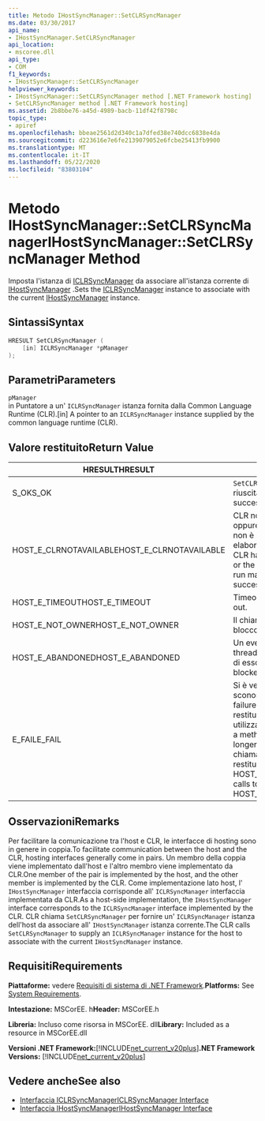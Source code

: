 ```yaml
---
title: Metodo IHostSyncManager::SetCLRSyncManager
ms.date: 03/30/2017
api_name:
- IHostSyncManager.SetCLRSyncManager
api_location:
- mscoree.dll
api_type:
- COM
f1_keywords:
- IHostSyncManager::SetCLRSyncManager
helpviewer_keywords:
- IHostSyncManager::SetCLRSyncManager method [.NET Framework hosting]
- SetCLRSyncManager method [.NET Framework hosting]
ms.assetid: 2b8bbe76-a45d-4989-bacb-11df42f8798c
topic_type:
- apiref
ms.openlocfilehash: bbeae2561d2d340c1a7dfed38e740dcc6838e4da
ms.sourcegitcommit: d223616e7e6fe2139079052e6fcbe25413fb9900
ms.translationtype: MT
ms.contentlocale: it-IT
ms.lasthandoff: 05/22/2020
ms.locfileid: "83803104"
---
```

# <a name="ihostsyncmanagersetclrsyncmanager-method"></a><span data-ttu-id="98972-102">Metodo IHostSyncManager::SetCLRSyncManager</span><span class="sxs-lookup"><span data-stu-id="98972-102">IHostSyncManager::SetCLRSyncManager Method</span></span>
<span data-ttu-id="98972-103">Imposta l'istanza di [ICLRSyncManager](../../../../docs/framework/unmanaged-api/hosting/iclrsyncmanager-interface.md) da associare all'istanza corrente di [IHostSyncManager](ihostsyncmanager-interface.md) .</span><span class="sxs-lookup"><span data-stu-id="98972-103">Sets the [ICLRSyncManager](../../../../docs/framework/unmanaged-api/hosting/iclrsyncmanager-interface.md) instance to associate with the current [IHostSyncManager](ihostsyncmanager-interface.md) instance.</span></span>  
  
## <a name="syntax"></a><span data-ttu-id="98972-104">Sintassi</span><span class="sxs-lookup"><span data-stu-id="98972-104">Syntax</span></span>  
  
```cpp  
HRESULT SetCLRSyncManager (  
    [in] ICLRSyncManager *pManager  
);  
```  
  
## <a name="parameters"></a><span data-ttu-id="98972-105">Parametri</span><span class="sxs-lookup"><span data-stu-id="98972-105">Parameters</span></span>  
 `pManager`  
 <span data-ttu-id="98972-106">in Puntatore a un' `ICLRSyncManager` istanza fornita dalla Common Language Runtime (CLR).</span><span class="sxs-lookup"><span data-stu-id="98972-106">[in] A pointer to an `ICLRSyncManager` instance supplied by the common language runtime (CLR).</span></span>  
  
## <a name="return-value"></a><span data-ttu-id="98972-107">Valore restituito</span><span class="sxs-lookup"><span data-stu-id="98972-107">Return Value</span></span>  
  
|<span data-ttu-id="98972-108">HRESULT</span><span class="sxs-lookup"><span data-stu-id="98972-108">HRESULT</span></span>|<span data-ttu-id="98972-109">Descrizione</span><span class="sxs-lookup"><span data-stu-id="98972-109">Description</span></span>|  
|-------------|-----------------|  
|<span data-ttu-id="98972-110">S_OK</span><span class="sxs-lookup"><span data-stu-id="98972-110">S_OK</span></span>|<span data-ttu-id="98972-111">`SetCLRSyncManager`la restituzione è riuscita.</span><span class="sxs-lookup"><span data-stu-id="98972-111">`SetCLRSyncManager` returned successfully.</span></span>|  
|<span data-ttu-id="98972-112">HOST_E_CLRNOTAVAILABLE</span><span class="sxs-lookup"><span data-stu-id="98972-112">HOST_E_CLRNOTAVAILABLE</span></span>|<span data-ttu-id="98972-113">CLR non è stato caricato in un processo oppure CLR si trova in uno stato in cui non è possibile eseguire codice gestito o elaborare la chiamata correttamente.</span><span class="sxs-lookup"><span data-stu-id="98972-113">The CLR has not been loaded into a process, or the CLR is in a state in which it cannot run managed code or process the call successfully.</span></span>|  
|<span data-ttu-id="98972-114">HOST_E_TIMEOUT</span><span class="sxs-lookup"><span data-stu-id="98972-114">HOST_E_TIMEOUT</span></span>|<span data-ttu-id="98972-115">Timeout della chiamata.</span><span class="sxs-lookup"><span data-stu-id="98972-115">The call timed out.</span></span>|  
|<span data-ttu-id="98972-116">HOST_E_NOT_OWNER</span><span class="sxs-lookup"><span data-stu-id="98972-116">HOST_E_NOT_OWNER</span></span>|<span data-ttu-id="98972-117">Il chiamante non è il proprietario del blocco.</span><span class="sxs-lookup"><span data-stu-id="98972-117">The caller does not own the lock.</span></span>|  
|<span data-ttu-id="98972-118">HOST_E_ABANDONED</span><span class="sxs-lookup"><span data-stu-id="98972-118">HOST_E_ABANDONED</span></span>|<span data-ttu-id="98972-119">Un evento è stato annullato mentre un thread bloccato o Fiber era in attesa su di esso.</span><span class="sxs-lookup"><span data-stu-id="98972-119">An event was canceled while a blocked thread or fiber was waiting on it.</span></span>|  
|<span data-ttu-id="98972-120">E_FAIL</span><span class="sxs-lookup"><span data-stu-id="98972-120">E_FAIL</span></span>|<span data-ttu-id="98972-121">Si è verificato un errore irreversibile sconosciuto.</span><span class="sxs-lookup"><span data-stu-id="98972-121">An unknown catastrophic failure occurred.</span></span> <span data-ttu-id="98972-122">Quando un metodo restituisce E_FAIL, CLR non è più utilizzabile all'interno del processo.</span><span class="sxs-lookup"><span data-stu-id="98972-122">When a method returns E_FAIL, the CLR is no longer usable within the process.</span></span> <span data-ttu-id="98972-123">Le chiamate successive ai metodi di hosting restituiscono HOST_E_CLRNOTAVAILABLE.</span><span class="sxs-lookup"><span data-stu-id="98972-123">Subsequent calls to hosting methods return HOST_E_CLRNOTAVAILABLE.</span></span>|  
  
## <a name="remarks"></a><span data-ttu-id="98972-124">Osservazioni</span><span class="sxs-lookup"><span data-stu-id="98972-124">Remarks</span></span>  
 <span data-ttu-id="98972-125">Per facilitare la comunicazione tra l'host e CLR, le interfacce di hosting sono in genere in coppia.</span><span class="sxs-lookup"><span data-stu-id="98972-125">To facilitate communication between the host and the CLR, hosting interfaces generally come in pairs.</span></span> <span data-ttu-id="98972-126">Un membro della coppia viene implementato dall'host e l'altro membro viene implementato da CLR.</span><span class="sxs-lookup"><span data-stu-id="98972-126">One member of the pair is implemented by the host, and the other member is implemented by the CLR.</span></span> <span data-ttu-id="98972-127">Come implementazione lato host, l' `IHostSyncManager` interfaccia corrisponde all' `ICLRSyncManager` interfaccia implementata da CLR.</span><span class="sxs-lookup"><span data-stu-id="98972-127">As a host-side implementation, the `IHostSyncManager` interface corresponds to the `ICLRSyncManager` interface implemented by the CLR.</span></span> <span data-ttu-id="98972-128">CLR chiama `SetCLRSyncManager` per fornire un' `ICLRSyncManager` istanza dell'host da associare all' `IHostSyncManager` istanza corrente.</span><span class="sxs-lookup"><span data-stu-id="98972-128">The CLR calls `SetCLRSyncManager` to supply an `ICLRSyncManager` instance for the host to associate with the current `IHostSyncManager` instance.</span></span>  
  
## <a name="requirements"></a><span data-ttu-id="98972-129">Requisiti</span><span class="sxs-lookup"><span data-stu-id="98972-129">Requirements</span></span>  
 <span data-ttu-id="98972-130">**Piattaforme:** vedere [Requisiti di sistema di .NET Framework](../../get-started/system-requirements.md).</span><span class="sxs-lookup"><span data-stu-id="98972-130">**Platforms:** See [System Requirements](../../get-started/system-requirements.md).</span></span>  
  
 <span data-ttu-id="98972-131">**Intestazione:** MSCorEE. h</span><span class="sxs-lookup"><span data-stu-id="98972-131">**Header:** MSCorEE.h</span></span>  
  
 <span data-ttu-id="98972-132">**Libreria:** Incluso come risorsa in MSCorEE. dll</span><span class="sxs-lookup"><span data-stu-id="98972-132">**Library:** Included as a resource in MSCorEE.dll</span></span>  
  
 <span data-ttu-id="98972-133">**Versioni .NET Framework:**[!INCLUDE[net_current_v20plus](../../../../includes/net-current-v20plus-md.md)]</span><span class="sxs-lookup"><span data-stu-id="98972-133">**.NET Framework Versions:** [!INCLUDE[net_current_v20plus](../../../../includes/net-current-v20plus-md.md)]</span></span>  
  
## <a name="see-also"></a><span data-ttu-id="98972-134">Vedere anche</span><span class="sxs-lookup"><span data-stu-id="98972-134">See also</span></span>

- [<span data-ttu-id="98972-135">Interfaccia ICLRSyncManager</span><span class="sxs-lookup"><span data-stu-id="98972-135">ICLRSyncManager Interface</span></span>](iclrsyncmanager-interface.md)
- [<span data-ttu-id="98972-136">Interfaccia IHostSyncManager</span><span class="sxs-lookup"><span data-stu-id="98972-136">IHostSyncManager Interface</span></span>](ihostsyncmanager-interface.md)
